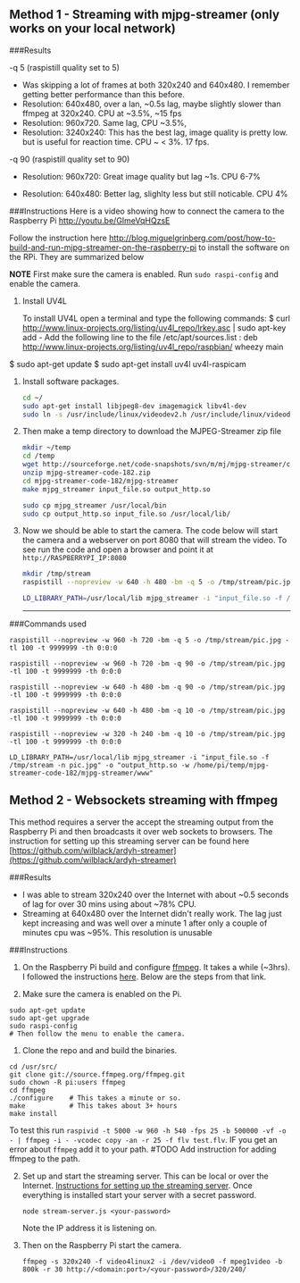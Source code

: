 ## Method 1 - Streaming with mjpg-streamer (only works on your local network)


###Results

-q 5 (raspistill quality set to 5)
* Was skipping a lot of frames at both 320x240 and 640x480.  I remember getting better performance than this before.
* Resolution: 640x480, over a lan, ~0.5s lag, maybe slightly slower than ffmpeg at 320x240. CPU at ~3.5%, ~15 fps
* Resolution: 960x720. Same lag, CPU ~3.5%,
* Resolution: 3240x240: This has the best lag, image quality is pretty low. but is useful for reaction time. CPU ~ < 3%. 17 fps.

-q 90 (raspistill quality set to 90)
* Resolution: 960x720:  Great image quality but lag ~1s. CPU 6-7%

* Resolution: 640x480:  Better lag, slighlty less but still noticable. CPU 4%


###Instructions
Here is a video showing how to connect the camera to the Raspberry Pi http://youtu.be/GImeVqHQzsE 

Follow the instruction here http://blog.miguelgrinberg.com/post/how-to-build-and-run-mjpg-streamer-on-the-raspberry-pi to install the software on the RPi. They are summarized below

**NOTE** First make sure the camera is enabled. Run `sudo raspi-config` and enable the camera.

1. Install UV4L
	
	To install UV4L open a terminal and type the following commands:
	$ curl http://www.linux-projects.org/listing/uv4l_repo/lrkey.asc | sudo apt-key add -
	Add the following line to the file /etc/apt/sources.list :
	deb http://www.linux-projects.org/listing/uv4l_repo/raspbian/ wheezy main

$ sudo apt-get update
$ sudo apt-get install uv4l uv4l-raspicam

1. Install software packages. 
	```sh
	cd ~/
	sudo apt-get install libjpeg8-dev imagemagick libv4l-dev
	sudo ln -s /usr/include/linux/videodev2.h /usr/include/linux/videodev.h
	
	```
2. Then make a temp directory to download the MJPEG-Streamer zip file

	```sh
	mkdir ~/temp
	cd /temp
	wget http://sourceforge.net/code-snapshots/svn/m/mj/mjpg-streamer/code/mjpg-streamer-code-182.zip
	unzip mjpg-streamer-code-182.zip
	cd mjpg-streamer-code-182/mjpg-streamer
	make mjpg_streamer input_file.so output_http.so
	
	sudo cp mjpg_streamer /usr/local/bin
	sudo cp output_http.so input_file.so /usr/local/lib/
	
	```

3. Now we should be able to  start the camera. The code below will start 
the camera and a webserver on port 8080 that will stream the video. 
To see run the code and open a browser and point it at `http://RASPBERRYPI_IP:8080`

	```sh
	mkdir /tmp/stream
	raspistill --nopreview -w 640 -h 480 -bm -q 5 -o /tmp/stream/pic.jpg -tl 100 -t 9999999 -th 0:0:0
	
	LD_LIBRARY_PATH=/usr/local/lib mjpg_streamer -i "input_file.so -f /tmp/stream -n pic.jpg" -o "output_http.so -w /home/pi/temp/mjpg-streamer-code-182/mjpg-streamer/www"

	```
	----

###Commands used

```
raspistill --nopreview -w 960 -h 720 -bm -q 5 -o /tmp/stream/pic.jpg -tl 100 -t 9999999 -th 0:0:0

raspistill --nopreview -w 960 -h 720 -bm -q 90 -o /tmp/stream/pic.jpg -tl 100 -t 9999999 -th 0:0:0

raspistill --nopreview -w 640 -h 480 -bm -q 90 -o /tmp/stream/pic.jpg -tl 100 -t 9999999 -th 0:0:0

raspistill --nopreview -w 640 -h 480 -bm -q 10 -o /tmp/stream/pic.jpg -tl 100 -t 9999999 -th 0:0:0

raspistill --nopreview -w 320 -h 240 -bm -q 10 -o /tmp/stream/pic.jpg -tl 100 -t 9999999 -th 0:0:0

LD_LIBRARY_PATH=/usr/local/lib mjpg_streamer -i "input_file.so -f /tmp/stream -n pic.jpg" -o "output_http.so -w /home/pi/temp/mjpg-streamer-code-182/mjpg-streamer/www"
```

## Method 2 - Websockets streaming with ffmpeg
This method requires a server the accept the streaming output from the Raspberry Pi and then broadcasts it over  web sockets to browsers. The instruction for setting up this streaming server can be found here [https://github.com/wilblack/ardyh-streamer](https://github.com/wilblack/ardyh-streamer)

###Results
* I was able to stream 320x240 over the Internet with about ~0.5 seconds of lag for over 30 mins using about ~78% CPU.
* Streaming at 640x480 over the Internet didn't really work. The lag just kept increasing and was well over a minute 1 after only a couple of minutes cpu was ~95%. This resolution is unusable

###Instructions 

1. On the Raspberry Pi build and configure [ffmpeg](http://ffmpeg.org/). It takes a while (~3hrs). I followed the instructions [here](http://sirlagz.net/2012/08/04/how-to-stream-a-webcam-from-the-raspberry-pi/). Below are the steps from that link.
 
  0. Make sure the camera is enabled on the Pi.
  
  ```
  sudo apt-get update
  sudo apt-get upgrade
  sudo raspi-config
  # Then follow the menu to enable the camera.
  ```

  1. Clone the repo and and build the binaries.
    
   ```
   cd /usr/src/
   git clone git://source.ffmpeg.org/ffmpeg.git
   sudo chown -R pi:users ffmpeg
   cd ffmpeg
   ./configure    # This takes a minute or so. 
   make           # This takes about 3+ hours
   make install
   ```

  To test this run 
  `raspivid -t 5000 -w 960 -h 540 -fps 25 -b 500000 -vf -o - | ffmpeg -i - -vcodec copy -an -r 25 -f flv test.flv`. 
  IF you get an error about `ffmpeg` add it to your path. #TODO Add instruction for adding ffmpeg to the path. 
   
2. Set up and start the streaming server. This can be local or over the Internet.  [Instructions for setting up the streaming server](https://github.com/wilblack/ardyh-streamer). Once everything is installed start your server with a secret password.
	
    ```
    node stream-server.js <your-password>
    ```
     
     Note the IP address it is listening on. 


3. Then on the Raspberry Pi start the camera.
	```
	ffmpeg -s 320x240 -f video4linux2 -i /dev/video0 -f mpeg1video -b 800k -r 30 http://<domain:port>/<your-password>/320/240/

	```
